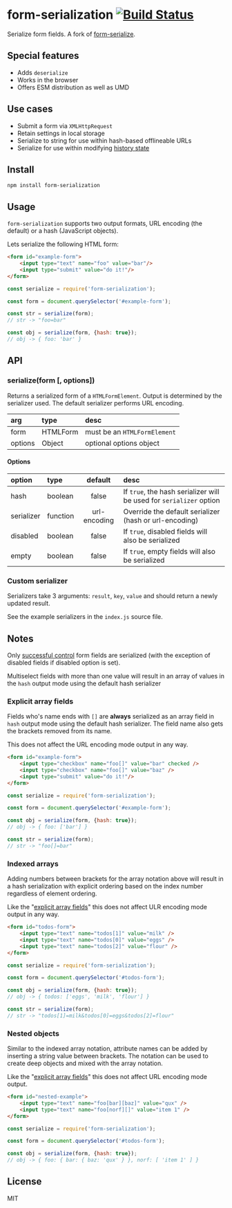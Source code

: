 # form-serialization [![Build Status](https://travis-ci.org/brettz9/form-serialization.png?branch=master)](https://travis-ci.org/brettz9/form-serialization)

Serialize form fields. A fork of
[form-serialize](https://github.com/defunctzombie/form-serialize).

## Special features

- Adds `deserialize`
- Works in the browser
- Offers ESM distribution as well as UMD

## Use cases

- Submit a form via `XMLHttpRequest`
- Retain settings in local storage
- Serialize to string for use within hash-based offlineable URLs
- Serialize for use within modifying [history state](https://developer.mozilla.org/en-US/docs/Web/API/History_API#Adding_and_modifying_history_entries)

## Install

```shell
npm install form-serialization
```

## Usage

`form-serialization` supports two output formats, URL encoding
(the default) or a hash (JavaScript objects).

Lets serialize the following HTML form:
```html
<form id="example-form">
	<input type="text" name="foo" value="bar"/>
	<input type="submit" value="do it!"/>
</form>
```

```js
const serialize = require('form-serialization');

const form = document.querySelector('#example-form');

const str = serialize(form);
// str -> "foo=bar"

const obj = serialize(form, {hash: true});
// obj -> { foo: 'bar' }
```

## API

### serialize(form \[, options])

Returns a serialized form of a `HTMLFormElement`. Output is determined by
the serializer used. The default serializer performs URL encoding.

arg | type | desc
:--- | :--- | :---
form | HTMLForm | must be an `HTMLFormElement`
options | Object | optional options object

#### Options

option | type | default | desc
:--- | :--- | :---: | :---
hash | boolean | false | If `true`, the hash serializer will be used for `serializer` option
serializer | function | url-encoding | Override the default serializer (hash or url-encoding)
disabled | boolean | false | If `true`, disabled fields will also be serialized
empty | boolean | false | If `true`, empty fields will also be serialized

### Custom serializer

Serializers take 3 arguments: `result`, `key`, `value` and should return a newly updated result.

See the example serializers in the `index.js` source file.

## Notes

Only [successful control](https://www.w3.org/TR/html401/interact/forms.html#h-17.13.2)
form fields are serialized (with the exception of disabled fields if disabled option
is set).

Multiselect fields with more than one value will result in an array of values
in the `hash` output mode using the default hash serializer

### Explicit array fields

Fields who's name ends with `[]` are **always** serialized as an array
field in `hash` output mode using the default hash serializer.
The field name also gets the brackets removed from its name.

This does not affect the URL encoding mode output in any way.

```html
<form id="example-form">
	<input type="checkbox" name="foo[]" value="bar" checked />
	<input type="checkbox" name="foo[]" value="baz" />
	<input type="submit" value="do it!"/>
</form>
```

```js
const serialize = require('form-serialization');

const form = document.querySelector('#example-form');

const obj = serialize(form, {hash: true});
// obj -> { foo: ['bar'] }

const str = serialize(form);
// str -> "foo[]=bar"

```

### Indexed arrays

Adding numbers between brackets for the array notation above will result
in a hash serialization with explicit ordering based on the index number
regardless of element ordering.

Like the "[explicit array fields](explicit-array-fields)" this does not
affect ULR encoding mode output in any way.

```html
<form id="todos-form">
	<input type="text" name="todos[1]" value="milk" />
	<input type="text" name="todos[0]" value="eggs" />
	<input type="text" name="todos[2]" value="flour" />
</form>
```

```js
const serialize = require('form-serialization');

const form = document.querySelector('#todos-form');

const obj = serialize(form, {hash: true});
// obj -> { todos: ['eggs', 'milk', 'flour'] }

const str = serialize(form);
// str -> "todos[1]=milk&todos[0]=eggs&todos[2]=flour"
```

### Nested objects

Similar to the indexed array notation, attribute names can be added by
inserting a string value between brackets. The notation can be used to
create deep objects and mixed with the array notation.

Like the "[explicit array fields](explicit-array-fields)" this does not
affect URL encoding mode output.

```html
<form id="nested-example">
	<input type="text" name="foo[bar][baz]" value="qux" />
	<input type="text" name="foo[norf][]" value="item 1" />
</form>
```

```js
const serialize = require('form-serialization');

const form = document.querySelector('#todos-form');

const obj = serialize(form, {hash: true});
// obj -> { foo: { bar: { baz: 'qux' } }, norf: [ 'item 1' ] }

```

## License

MIT

